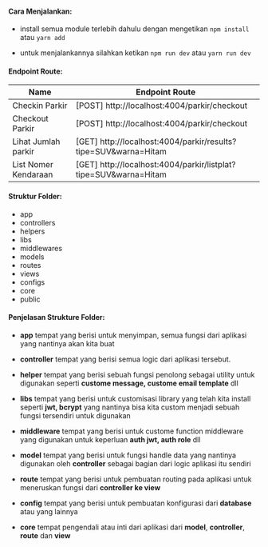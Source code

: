 

#### Cara Menjalankan:

- install semua module terlebih dahulu dengan mengetikan `npm install ` atau `yarn add`

- untuk menjalankannya silahkan ketikan `npm run dev` atau `yarn run dev`

#### Endpoint Route:

| Name  | Endpoint Route |
| ------------- | ------------- |
| Checkin Parkir  |  [POST] http://localhost:4004/parkir/checkout  |
| Checkout Parkir |   [POST] http://localhost:4004/parkir/checkout  |
| Lihat Jumlah parkir |   [GET] http://localhost:4004/parkir/results?tipe=SUV&warna=Hitam |
| List Nomer Kendaraan |   [GET] http://localhost:4004/parkir/listplat?tipe=SUV&warna=Hitam |

#### Struktur Folder:

+ app
 + controllers
 + helpers
 + libs
 + middlewares
 +  models
 + routes
 + views
+ configs
+ core
+ public

#### Penjelasan Strukture Folder:

- **app** tempat yang berisi untuk menyimpan, semua fungsi  dari aplikasi yang nantinya akan kita buat

- **controller** tempat yang berisi semua logic dari aplikasi tersebut.

- **helper** tempat yang berisi sebuah fungsi penolong sebagai utility untuk digunakan seperti **custome message, custome email template** dll

- **libs** tempat yang berisi untuk customisasi library  yang telah kita install seperti **jwt, bcrypt** yang nantinya bisa kita custom menjadi sebuah fungsi tersendiri untuk digunakan

- **middleware** tempat yang berisi  untuk custome function middleware yang digunakan untuk keperluan **auth jwt, auth role** dll

- **model** tempat yang berisi  untuk fungsi handle data yang nantinya digunakan oleh **controller** sebagai bagian dari logic aplikasi itu sendiri

- **route** tempat yang berisi untuk pembuatan routing pada aplikasi untuk meneruskan fungsi dari **controller ke view**

- **config** tempat yang berisi untuk pembuatan konfigurasi dari **database** atau yang lainnya

- **core** tempat pengendali atau inti dari aplikasi dari **model**, **controller**, **route** dan **view**

